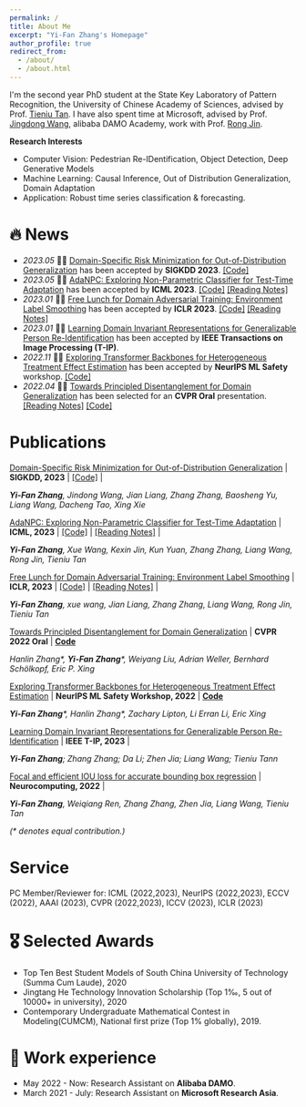 ```yaml
---
permalink: /
title: About Me
excerpt: "Yi-Fan Zhang's Homepage"
author_profile: true
redirect_from: 
  - /about/
  - /about.html
---
```


I'm the second year PhD student at the State Key Laboratory of Pattern Recognition, the University of Chinese Academy of Sciences, advised by Prof. [Tieniu Tan](http://people.ucas.ac.cn/~tantieniu). I have also spent time at Microsoft, advised by Prof. [Jingdong Wang](https://jingdongwang2017.github.io/), alibaba DAMO Academy, work with Prof. [Rong Jin](https://scholar.google.com/citations?user=CS5uNscAAAAJ&hl=zh-CN).

**Research Interests**

* Computer Vision: Pedestrian Re-IDentification, Object Detection, Deep Generative Models
* Machine Learning: Causal Inference, Out of Distribution Generalization, Domain Adaptation
* Application: Robust time series classification & forecasting.

# 🔥 News
- *2023.05* 🎉🎉 [Domain-Specific Risk Minimization for Out-of-Distribution Generalization](https://arxiv.org/abs/2208.08661) has been accepted by **SIGKDD 2023**. [[Code]](https://github.com/yfzhang114/AdaNPC)
- *2023.05* 🎉🎉 [AdaNPC: Exploring Non-Parametric Classifier for Test-Time Adaptation](https://arxiv.org/abs/2304.12566) has been accepted by **ICML 2023**. [[Code]](https://github.com/yfzhang114/AdaNPC)  [[Reading Notes]](https://zhuanlan.zhihu.com/p/624770864)
- *2023.01* 🎉🎉 [Free Lunch for Domain Adversarial Training: Environment Label Smoothing](https://arxiv.org/abs/2302.00194) has been accepted by **ICLR 2023**. [[Code]](https://github.com/yfzhang114/Environment-Label-Smoothing)  [[Reading Notes]](https://zhuanlan.zhihu.com/p/600466715)
- *2023.01* 🎉🎉 [Learning Domain Invariant Representations for Generalizable Person Re-Identification](https://ieeexplore.ieee.org/abstract/document/9997549/) has been accepted by **IEEE Transactions on Image Processing (T-IP)**.
- *2022.11* 🎉🎉 [Exploring Transformer Backbones for Heterogeneous Treatment Effect Estimation](https://arxiv.org/abs/2202.01336) has been accepted by **NeurIPS ML Safety** workshop. [[Code]](https://github.com/hlzhang109/TransTEE)
- *2022.04* 🎉🎉 [Towards Principled Disentanglement for Domain Generalization](https://arxiv.org/abs/2111.13839) has been selected for an **CVPR Oral** presentation. [[Reading Notes]](https://zhuanlan.zhihu.com/p/477855079) [[Code]](https://github.com/hlzhang109/DDG)

# Publications 

<div class='paper-box-text' markdown="1">

[Domain-Specific Risk Minimization for Out-of-Distribution Generalization](https://arxiv.org/abs/2208.08661) \|  **SIGKDD, 2023** \| [[Code]](https://github.com/yfzhang114/AdaNPC) \|

_**Yi-Fan Zhang**, Jindong Wang, Jian Liang, Zhang Zhang, Baosheng Yu, Liang Wang, Dacheng Tao, Xing Xie_
</div>

<div class='paper-box-text' markdown="1">

[AdaNPC: Exploring Non-Parametric Classifier for Test-Time Adaptation](https://arxiv.org/abs/2304.12566) \|  **ICML, 2023** \| [[Code]](https://github.com/yfzhang114/AdaNPC) \| [[Reading Notes]](https://zhuanlan.zhihu.com/p/624770864) \|

_**Yi-Fan Zhang**, Xue Wang, Kexin Jin, Kun Yuan, Zhang Zhang, Liang Wang, Rong Jin, Tieniu Tan_
</div>

<div class='paper-box-text' markdown="1">

[Free Lunch for Domain Adversarial Training: Environment Label Smoothing](https://arxiv.org/abs/2302.00194) \| **ICLR, 2023** \| [[Code]](https://github.com/yfzhang114/Environment-Label-Smoothing) \|  [[Reading Notes]](https://zhuanlan.zhihu.com/p/600466715) \|

_**Yi-Fan Zhang**, xue wang, Jian Liang, Zhang Zhang, Liang Wang, Rong Jin, Tieniu Tan_
</div>


<div class='paper-box-text' markdown="1">

[Towards Principled Disentanglement for Domain Generalization](https://arxiv.org/abs/2111.13839) \| **CVPR 2022 Oral** \| [**Code**](https://github.com/hlzhang109/DDG)

  _Hanlin Zhang*, **Yi-Fan Zhang***, Weiyang Liu, Adrian Weller, Bernhard Schölkopf, Eric P. Xing_
</div>

<div class='paper-box-text' markdown="1">

[Exploring Transformer Backbones for Heterogeneous Treatment Effect Estimation](https://arxiv.org/abs/2202.01336) \| **NeurIPS ML Safety Workshop, 2022** \| [**Code**](https://github.com/hlzhang109/TransTEE)

_**Yi-Fan Zhang***, Hanlin Zhang*, Zachary Lipton, Li Erran Li, Eric Xing_
</div>

<div class='paper-box-text' markdown="1">

[Learning Domain Invariant Representations for Generalizable Person Re-Identification](https://ieeexplore.ieee.org/abstract/document/9997549) \| **IEEE T-IP, 2023** \|

_**Yi-Fan Zhang**; Zhang Zhang; Da Li; Zhen Jia; Liang Wang; Tieniu Tann_
</div>


<div class='paper-box-text' markdown="1">

[Focal and efficient IOU loss for accurate bounding box regression](https://arxiv.org/abs/2101.08158) \| **Neurocomputing, 2022**	 \|

_**Yi-Fan Zhang**, Weiqiang Ren, Zhang Zhang, Zhen Jia, Liang Wang, Tieniu Tan_
</div>

_(* denotes equal contribution.)_

# Service

PC Member/Reviewer for: ICML (2022,2023), NeurIPS (2022,2023), ECCV (2022), AAAI (2023), CVPR (2022,2023), ICCV (2023), ICLR (2023)


# 🎖 Selected Awards
* Top Ten Best Student Models of South China University of Technology (Summa Cum Laude), 2020
* Jingtang He Technology Innovation Scholarship (Top 1‰, 5 out of 10000+ in university), 2020
* Contemporary Undergraduate Mathematical Contest in Modeling(CUMCM), National first prize (Top 1% globally), 2019.

# 📖 Work experience
* May 2022 - Now: Research Assistant on **Alibaba DAMO**.
* March 2021 - July: Research Assistant on **Microsoft Research Asia**.

<!-- * August 2020 - Now: Research Assistant
  * University of Chinese Academy of Sciences, Beijing, China.
  * Advisor: Prof. [Tieniu Tan](http://people.ucas.ac.cn/~tantieniu), Co-Advisors: Prof. [Zhang Zhang](https://scholar.google.com/citations?user=rnRNwEMAAAAJ&hl=en) and Prof. [Liang Wang](https://scholar.google.com/citations?user=8kzzUboAAAAJ&hl=zh-CN) -->


<!-- # 💬 Invited Talks
- *2021.06*, Lorem ipsum dolor sit amet, consectetur adipiscing elit. Vivamus ornare aliquet ipsum, ac tempus justo dapibus sit amet. 
- *2021.03*, Lorem ipsum dolor sit amet, consectetur adipiscing elit. Vivamus ornare aliquet ipsum, ac tempus justo dapibus sit amet.  \| [\[video\]](https://github.com/)

# 💻 Internships
- *2019.05 - 2020.02*, [Lorem](https://github.com/), China. -->
